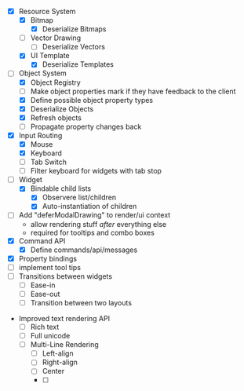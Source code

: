 - [x] Resource System
	- [x] Bitmap
		- [x] Deserialize Bitmaps
	- [ ] Vector Drawing
		- [ ] Deserialize Vectors
	- [x] UI Template
		- [x] Deserialize Templates
- [ ] Object System
	- [x] Object Registry
	- [ ] Make object properties mark if they have feedback to the client
	- [x] Define possible object property types
	- [x] Deserialize Objects
	- [x] Refresh objects
	- [ ] Propagate property changes back
- [x] Input Routing
	- [x] Mouse
	- [x] Keyboard
	- [ ] Tab Switch
	- [ ] Filter keyboard for widgets with tab stop
- [ ] Widget
	- [x] Bindable child lists
		- [x] Observere list/children
		- [x] Auto-instantiation of children
- [ ] Add "deferModalDrawing" to render/ui context
	- allow rendering stuff *after* everything else
	- required for tooltips and combo boxes
- [x] Command API
	- [x] Define commands/api/messages
- [x] Property bindings
- [ ] implement tool tips
- [ ] Transitions between widgets
	- [ ] Ease-in
	- [ ] Ease-out
	- [ ] Transition between two layouts
- Improved text rendering API
	- [ ] Rich text
	- [ ] Full unicode
	- [ ] Multi-Line Rendering
		- [ ] Left-align
		- [ ] Right-align
		- [ ] Center
		- [ ] 

